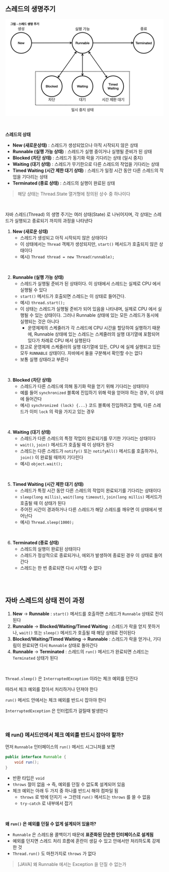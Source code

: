 ## 스레드의 생명주기

![스레드의생명주기](./img/스레드_생명주기.png)

</br>

**스레드의 상태**

- **New (새로운상태)** : 스레드가 생성되었으나 아직 시작되지 않은 상태
- **Runnable (실행 가능 상태)** : 스레드가 실행 중이거나 실행될 준비가 된 상태
- **Blocked (차단 상태)** : 스레드가 동기화 락을 기다리는 상태 (일시 중지)
- **Waiting (대기 상태)** : 스레드가 무기한으로 다른 스레드의 작업을 기다리는 상태
- **Timed Waiting (시간 제한 대기 상태)** : 스레드가 일정 시간 동안 다른 스레드의 작업을 기다리는 상태
- **Terminated (종료 상태)** : 스레드의 실행이 완료된 상태

> 해당 상태는 Thread.State 열거형에 정의된 상수 중 하나이다

</br>

자바 스레드(Thread) 의 생명 주기는 여러 상태(State) 로 나뉘어지며, 각 상태는 스레드가 실행되고 종료되기 까지의 과정을 나타낸다

1. **New (새로운 상태)**
   - 스레드가 생성되고 아직 시작되지 않은 상태이다
   - 이 상태에서는 `Thread` 객체가 생성되지만, `start()` 메서드가 호출되지 않은 상태이다
   - 예시) `Thread thread = new Thread(runnable);`

</br>

2. **Runnable (실행 가능 상태)**
   - 스레드가 실행될 준비가 된 상태이다. 이 상태에서 스레드는 실제로 CPU 에서 실행될 수 있다
   - `start()` 메서드가 호출되면 스레드는 이 상태로 들어간다.
   - 예시) `thread.start();`
   - 이 상태는 스레드가 실행될 준비가 되어 있음을 나타내며, 실제로 CPU 에서 실행될 수 있는 상태이다. 그러나 Runnable 상태에 있는 모든 스레드가 동시에 실행되는 것은 아니다
     - 운영체제의 스케줄러가 각 스레드에 CPU 시간을 할당하여 실행하기 때문에, Runnable 상태에 있는 스레드는 스케줄러의 실행 대기열에 포함되어 있다가 차례로 CPU 에서 실행된다
   - 참고로 운영체제 스케줄러의 실행 대기열에 있든, CPU 에 실제 실행되고 있든 모두 `RUNNABLE` 상태이다. 자바에서 둘을 구분해서 확인할 수는 없다
   - 보통 실행 상태라고 부른다

</br>

3. **Blocked (차단 상태)**
   - 스레드가 다른 스레드에 의해 동기화 락을 얻기 위해 기다리는 상태이다
   - 예를 들어 `synchronized` 블록에 진입하기 위해 락을 얻어야 하는 경우, 이 상태에 들어간다
   - 예시) `synchronized (lock) {...}` 코드 블록에 진입하려고 할때, 다른 스레드가 이미 `lock` 의 락을 가지고 있는 경우

</br>

4. **Waiting (대기 상태)**
   - 스레드가 다른 스레드의 특정 작업이 완료되기를 무기한 기다리는 상태이다
   - `wait()`, `join()` 메서드가 호출될 때 이 상태가 된다
   - 스레드는 다른 스레드가 `notify()` 또는 `notifyAll()` 메서드를 호출하거나, `join()` 이 완료될 때까지 기다린다
   - 예시) `object.wait();`

</br>

5. **Timed Waiting (시간 제한 대기 상태)**
   - 스레드가 특정 시간 동안 다른 스레드의 작업이 완료되기를 기다리는 상태이다
   - `sleep(long millis)`, `wait(long timeout)`, `join(long millis)` 메서드가 호출될 때 이 상태가 된다
   - 주어진 시간이 경과하거나 다른 스레드가 해당 스레드를 깨우면 이 상태에서 벗어난다
   - 예시) `Thread.sleep(1000);`

</br>

6. **Terminated (종료 상태)**
   - 스레드의 실행이 완료된 상태이다
   - 스레드가 정상적으로 종료되거나, 에외가 발생하여 종료된 경우 이 상태로 들어간다
   - 스레드는 한 번 종료되면 다시 시작할 수 없다

</br>
</br>

## 자바 스레드의 상태 전이 과정

1. **New** → **Runnable** : `start()` 메서드를 호출하면 스레드가 `Runnable` 상태로 전이된다
2. **Runnable** → **Blocked/Waiting/Timed Waiting** : 스레드가 락을 얻지 못하거나, `wait()` 또는 `sleep()` 메서드가 호출될 때 해당 상태로 전이된다
3. **Blocked/Waiting/Timed Waiting** → **Runnable** : 스레드가 락을 얻거나, 기다림이 완료되면 다시 `Runnable` 상태로 돌아간다
4. **Runnable** → **Terminated** : 스레드의 `run()` 메서드가 완료되면 스레드는 `Terminated` 상태가 된다

</br>

`Thread.sleep()` 은 `InterruptedException` 이라는 체크 예외를 던진다

따라서 체크 예외를 잡아서 처리하거나 던져야 한다

`run()` 메서드 안에서는 체크 예외를 반드시 잡아야 한다

`InterruptedException` 은 인터럽트가 걸릴때 발생한다

</br>

### 왜 run() 메서드안에서 체크 예외를 반드시 잡아야 할까?

먼저 `Runnable` 인터페이스의 `run()` 메서드 시그니처를 보면

```java
public interface Runnable {
    void run();
}
```

- 반환 타입은 `void`
- `throws` 절이 없음 → 즉, 예외를 던질 수 없도록 설계되어 있음
- 체크 예외는 아래 두 가지 중 하나를 반드시 해야 컴파일 됨
  - `throws` 로 밖에 던지기 → 그런데 `run()` 메서드는 `throws` 를 쓸 수 없음
  - `try-catch` 로 내부에서 잡기

</br>

**왜 `run()` 은 예외를 던질 수 없게 설계되어 있을까?**

- `Runnable` 은 스레드용 콜백이기 때문에 **표준화된 단순한 인터페이스로 설계됨**
- 예외를 던지면 스레드 처리 흐름에 혼란이 생길 수 있고 안에서만 처리하도록 강제한 것
- `Thread.run()` 도 마찬가지로 `throws` 가 없다

> [JAVA] 왜 Runnable 에서는 Exception 을 던질 수 없는가
